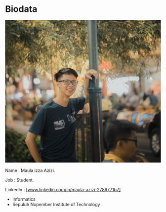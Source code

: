 # Biodata

[![N|Solid](_DSC5996.2.jpg)](_DSC5996.2.jpg)



Name : Maula izza Azizi.

 Job : Student.
 
 Linkedln : [www.linkedin.com/in/maula-azizi-2789771b7]

  - Informatics
  - Sepuluh Nopember Institute of Technology

